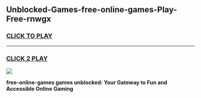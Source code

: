 
## Unblocked-Games-free-online-games-Play-Free-rnwgx
<h3>
<a href="https://premium76.site?title=free-online-games&ref=09A">CLICK TO PLAY</a></h3>
<hr>

<h3>
<a href="https://premium76.site?title=free-online-games&ref=09A">CLICK 2 PLAY</a>
  
</h3>

<a href="https://premium76.site?title=free-online-games&ref=09A"><img src="https://clearcache.store/games.png"></a>


**free-online-games games unblocked: Your Gateway to Fun and Accessible Online Gaming**
